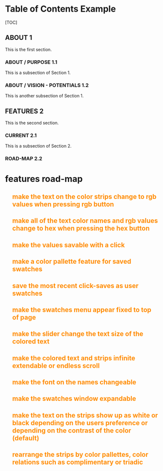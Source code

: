 # Table of Contents Example

[TOC]

## ABOUT 1

This is the first section.

### ABOUT / PURPOSE 1.1

This is a subsection of Section 1.

###  ABOUT / VISION - POTENTIALS 1.2

This is another subsection of Section 1.

## FEATURES 2

This is the second section.

###  CURRENT 2.1

This is a subsection of Section 2.

### ROAD-MAP 2.2

# **features road-map**

<div style="text-align:left"><ul> <span style="color:DarkOrange">

make the text on the color strips change to rgb values when pressing rgb button
---

</span>  </div>

<div style="text-align:left"><ul> <span style="color:DarkOrange">

make all of the text color names and rgb values change to hex when pressing the hex button
---

</span>  </div>

<div style="text-align:left"><ul> <span style="color:DarkOrange">

make the values savable with a click
---

</span>  </div>

<div style="text-align:left"><ul> <span style="color:DarkOrange">

make a color pallette feature for saved swatches
---

</span>  </div>

<div style="text-align:left"><ul> <span style="color:DarkOrange">

save the most recent click-saves as user swatches 
---

</span>  </div>

<div style="text-align:left"><ul> <span style="color:DarkOrange">

make the swatches menu appear fixed to top of page
---

</span>  </div>

<div style="text-align:left"><ul> <span style="color:DarkOrange">

make the slider change the text size of the colored text
---

</span>  </div>

<div style="text-align:left"><ul> <span style="color:DarkOrange">

make the colored text and strips infinite extendable or endless scroll
---

</span>  </div>

<div style="text-align:left"><ul> <span style="color:DarkOrange">

make the font on the names changeable
---

</span>  </div>

<div style="text-align:left"><ul> <span style="color:DarkOrange">

make the swatches window expandable
---

</span>  </div>

<div style="text-align:left"><ul> <span style="color:DarkOrange">

make the text on the strips show up as white or black depending on the users preference or depending on the contrast of the color (default)
---

</span>  </div>

<div style="text-align:left"><ul> <span style="color:DarkOrange">

rearrange the strips by color pallettes, color relations such as complimentary or triadic
---

</span>  </div>

